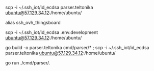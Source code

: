 scp -i ~/.ssh_iot/id_ecdsa parser.teltonika ubuntu@57.129.34.12:/home/ubuntu/

alias ssh_ovh_thingsboard


scp -i ~/.ssh_iot/id_ecdsa .env.development ubuntu@57.129.34.12:/home/ubuntu/

go build -o parser.teltonika cmd/parser/* ; scp -i ~/.ssh_iot/id_ecdsa parser.teltonika ubuntu@57.129.34.12:/home/ubuntu/


go run ./cmd/parser/.